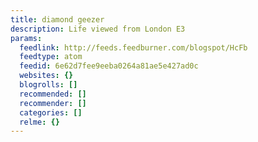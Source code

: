```yaml
---
title: diamond geezer
description: Life viewed from London E3
params:
  feedlink: http://feeds.feedburner.com/blogspot/HcFb
  feedtype: atom
  feedid: 6e62d7fee9eeba0264a81ae5e427ad0c
  websites: {}
  blogrolls: []
  recommended: []
  recommender: []
  categories: []
  relme: {}
---
```


